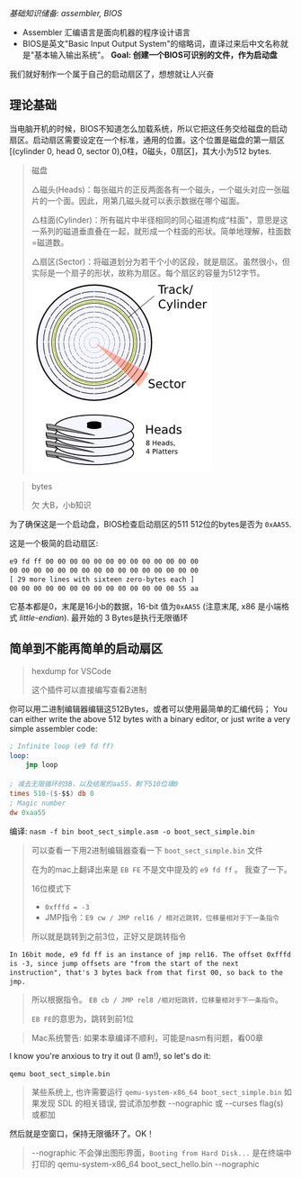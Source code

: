 *基础知识储备: assembler, BIOS*
* Assembler 汇编语言是面向机器的程序设计语言
* BIOS是英文"Basic Input Output System"的缩略词，直译过来后中文名称就是"基本输入输出系统"。
**Goal: 创建一个BIOS可识别的文件，作为启动盘**

我们就好制作一个属于自己的启动扇区了，想想就让人兴奋

理论基础
------

当电脑开机的时候，BIOS不知道怎么加载系统，所以它把这任务交给磁盘的启动扇区。启动扇区需要设定在一个标准，通用的位置。这个位置是磁盘的第一扇区[(cylinder 0, head 0, sector 0),0柱，0磁头，0扇区]，其大小为512 bytes.

> 磁盘
> 
> △磁头(Heads)：每张磁片的正反两面各有一个磁头，一个磁头对应一张磁片的一个面。因此，用第几磁头就可以表示数据在哪个磁面。
>
> △柱面(Cylinder)：所有磁片中半径相同的同心磁道构成“柱面"，意思是这一系列的磁道垂直叠在一起，就形成一个柱面的形状。简单地理解，柱面数=磁道数。
>
> △扇区(Sector)：将磁道划分为若干个小的区段，就是扇区。虽然很小，但实际是一个扇子的形状，故称为扇区。每个扇区的容量为512字节。
![](./imgs/Cylinder-Head-Sector.jpg)


> bytes 
>
> 欠 大B，小b知识

为了确保这是一个启动盘，BIOS检查启动扇区的511 512位的bytes是否为 `0xAA55`.

这是一个极简的启动扇区:

```
e9 fd ff 00 00 00 00 00 00 00 00 00 00 00 00 00
00 00 00 00 00 00 00 00 00 00 00 00 00 00 00 00
[ 29 more lines with sixteen zero-bytes each ]
00 00 00 00 00 00 00 00 00 00 00 00 00 00 55 aa
```

它基本都是0，末尾是16小b的数据，16-bit 值为`0xAA55` (注意末尾, x86 是小端格式 *little-endian*). 
最开始的 3 Bytes是执行无限循环

简单到不能再简单的启动扇区
-------------------------
> hexdump for VSCode
>
> 这个插件可以直接编写查看2进制

你可以用二进制编辑器编辑这512Bytes，或者可以使用最简单的汇编代码；
You can either write the above 512 bytes
with a binary editor, or just write a very
simple assembler code:

```nasm
; Infinite loop (e9 fd ff)
loop:
    jmp loop 

; 减去无限循环的3B，以及结尾的aa55，剩下510位填0
times 510-($-$$) db 0
; Magic number
dw 0xaa55 
```

编译:
`nasm -f bin boot_sect_simple.asm -o boot_sect_simple.bin`

> 可以查看一下用2进制编辑器查看一下 `boot_sect_simple.bin` 文件
> 
> 在为的mac上翻译出来是 `EB FE` 不是文中提及的 `e9 fd ff` 。 我查了一下。
> 
> 16位模式下 
> 
> * `0xfffd = -3` 
> * JMP指令：`E9 cw / JMP rel16 / 相对近跳转，位移量相对于下一条指令`
> 
> 所以就是跳转到之前3位，正好又是跳转指令
```text
In 16bit mode, e9 fd ff is an instance of jmp rel16. The offset 0xfffd is -3, since jump offsets are "from the start of the next instruction", that's 3 bytes back from that first 00, so back to the jmp.
```
> 所以根据指令。 `EB cb / JMP rel8 /相对短跳转，位移量相对于下一条指令`。
> 
> `EB FE`的意思为，跳转到前1位

> Mac系统警告: 如果本章编译不顺利，可能是nasm有问题，看00章

I know you're anxious to try it out (I am!), so let's do it:

`qemu boot_sect_simple.bin`

> 某些系统上, 也许需要运行 `qemu-system-x86_64 boot_sect_simple.bin` 如果发现 SDL 的相关错误, 尝试添加参数 --nographic 或 --curses flag(s) 或都加

然后就是空窗口，保持无限循环了。OK！
> --nographic 不会弹出图形界面，`Booting from Hard Disk...` 是在终端中打印的
> qemu-system-x86_64 boot_sect_hello.bin --nographic 